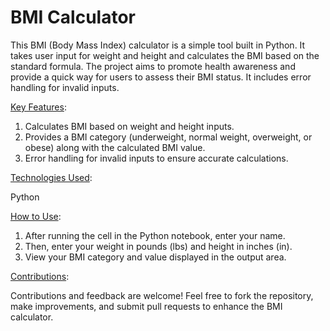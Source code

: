 # BMI Calculator

This BMI (Body Mass Index) calculator is a simple tool built in Python. It takes user input for weight and height and calculates the BMI based on the standard formula. The project aims to promote health awareness and provide a quick way for users to assess their BMI status. It includes error handling for invalid inputs.

<ins>Key Features</ins>:

1. Calculates BMI based on weight and height inputs.  
2. Provides a BMI category (underweight, normal weight, overweight, or obese) along with the calculated BMI value.  
3. Error handling for invalid inputs to ensure accurate calculations.  

<ins>Technologies Used</ins>:

Python

<ins>How to Use</ins>:

1. After running the cell in the Python notebook, enter your name.  
2. Then, enter your weight in pounds (lbs) and height in inches (in).  
3. View your BMI category and value displayed in the output area.

<ins>Contributions</ins>:  

Contributions and feedback are welcome! Feel free to fork the repository, make improvements, and submit pull requests to enhance the BMI calculator.
